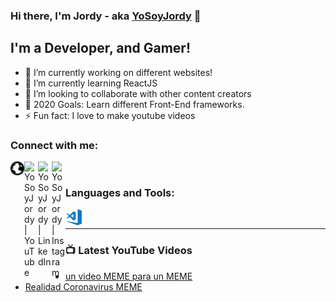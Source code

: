 ### Hi there, I'm Jordy - aka [YoSoyJordy][website] 👋

<!-- [![Twitter Follow](https://img.shields.io/twitter/follow/codeSTACKr?color=1DA1F2&logo=twitter&style=for-the-badge)](https://twitter.com/intent/follow?original_referer=https%3A%2F%2Fgithub.com%2FcodeSTACKr&screen_name=codeSTACKr) -->

## I'm a Developer, and Gamer!

- 🔭 I’m currently working on different websites!
- 🌱 I’m currently learning ReactJS
- 👯 I’m looking to collaborate with other content creators
- 🥅 2020 Goals: Learn different Front-End frameworks.
- ⚡ Fun fact: I love to make youtube videos

### Connect with me:

[<img align="left" alt="YoSoyJordy.com" width="22px" src="https://raw.githubusercontent.com/iconic/open-iconic/master/svg/globe.svg" />][website]
[<img align="left" alt="YoSoyJordy | YouTube" width="22px" src="https://cdn.jsdelivr.net/npm/simple-icons@v3/icons/youtube.svg" />][youtube]
[<img align="left" alt="YoSoyJordy | LinkedIn" width="22px" src="https://cdn.jsdelivr.net/npm/simple-icons@v3/icons/linkedin.svg" />][linkedin]
[<img align="left" alt="YoSoyJordy | Instagram" width="22px" src="https://cdn.jsdelivr.net/npm/simple-icons@v3/icons/instagram.svg" />][instagram]

<br />

### Languages and Tools:

<img align="left" alt="Visual Studio Code" width="26px" src="https://raw.githubusercontent.com/github/explore/80688e429a7d4ef2fca1e82350fe8e3517d3494d/topics/visual-studio-code/visual-studio-code.png" />
<br />

---

### 📺 Latest YouTube Videos

<!-- YOUTUBE:START -->

- [un video MEME para un MEME](https://www.youtube.com/watch?v=L5sGeofeV7g)
- [Realidad Coronavirus MEME](https://www.youtube.com/watch?v=Jl9QTNSyHiw&t=32ss)

<!-- YOUTUBE:END -->

<!-- ➡️ [more videos...](https://www.youtube.com/channel/UCeBZIcKSvmxRKV7uZDpU-yw) -->

[website]: https://yosoyjordy.github.io
[youtube]: https://www.youtube.com/channel/UCeBZIcKSvmxRKV7uZDpU-yw
[instagram]: https://instagram.com/yosoyjordy
[linkedin]: https://linkedin.com/in/yosoyjordy
